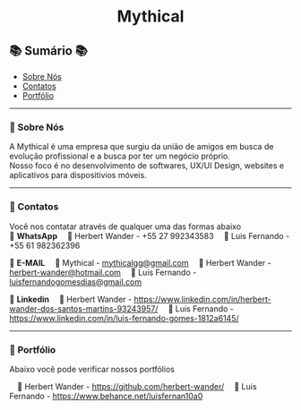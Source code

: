 # <p align="center">Mythical</p>

## :books: Sumário :books:

- [Sobre Nós](#diamond_shape_with_a_dot_inside-Sobre-Nós)
- [Contatos](#diamond_shape_with_a_dot_inside-Contatos)
- [Portfólio](#diamond_shape_with_a_dot_inside-Portfólio)
_________________
### :diamond_shape_with_a_dot_inside: Sobre Nós
A Mythical é uma empresa que surgiu da união de amigos em busca de evolução profissional e a busca por ter um negócio próprio.<br>
Nosso foco é no desenvolvimento de softwares, UX/UI Design, websites e aplicativos para dispositivios móveis.<br>
_________________
### :diamond_shape_with_a_dot_inside: Contatos

Você nos contatar através de qualquer uma das formas abaixo<br>
:large_blue_diamond: **WhatsApp**
&emsp;:bookmark: Herbert Wander - +55 27 992343583
&emsp;:bookmark: Luis Fernando - +55 61 982362396

:large_blue_diamond: **E-MAIL**
&emsp;:bookmark: Mythical - mythicalgg@gmail.com
&emsp;:bookmark: Herbert Wander - herbert-wander@hotmail.com
&emsp;:bookmark: Luis Fernando - luisfernandogomesdias@gmail.com

:large_blue_diamond: **Linkedin**
&emsp;:bookmark: Herbert Wander - https://www.linkedin.com/in/herbert-wander-dos-santos-martins-93243957/
&emsp;:bookmark: Luis Fernando - https://www.linkedin.com/in/luis-fernando-gomes-1812a6145/

_________________
### :diamond_shape_with_a_dot_inside: Portfólio
Abaixo você pode verificar nossos portfólios

&emsp;:bookmark: Herbert Wander - https://github.com/herbert-wander/
&emsp;:bookmark: Luis Fernando - https://www.behance.net/luisfernan10a0
